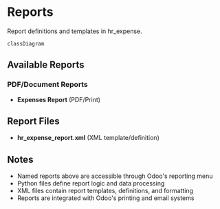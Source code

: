 # Reports

Report definitions and templates in hr_expense.

```mermaid
classDiagram
```

## Available Reports

### PDF/Document Reports
- **Expenses Report** (PDF/Print)


## Report Files

- **hr_expense_report.xml** (XML template/definition)

## Notes
- Named reports above are accessible through Odoo's reporting menu
- Python files define report logic and data processing
- XML files contain report templates, definitions, and formatting
- Reports are integrated with Odoo's printing and email systems
